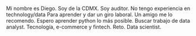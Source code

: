 Mi nombre es Diego.
Soy de la CDMX.
Soy auditor.
No tengo experiencia en technology/data
Para aprender y dar un giro laboral.
Un amigo me lo recomendo.
Espero aprender python lo más posible.
Buscar trabajo de data analyst.
Tecnología, e-commerce y fintech.
Reto.
Data scientist.
